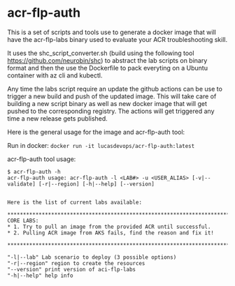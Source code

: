 # acr-flp-auth
This is a set of scripts and tools use to generate a docker image that will have the acr-flp-labs binary used to evaluate your ACR troubleshooting skill.

It uses the shc_script_converter.sh (build using the following tool https://github.com/neurobin/shc) to abstract the lab scripts on binary format and then the use the Dockerfile to pack everyting on a Ubuntu container with az cli and kubectl.

Any time the labs script require an update the github actions can be use to trigger a new build and push of the updated image. This will take care of building a new script binary as well as new docker image that will get pushed to the corresponding registry. The actions will get triggered any time a new release gets published.

Here is the general usage for the image and acr-flp-auth tool:

Run in docker: `docker run -it lucasdevops/acr-flp-auth:latest`

acr-flp-auth tool usage:
```
$ acr-flp-auth -h
acr-flp-auth usage: acr-flp-auth -l <LAB#> -u <USER_ALIAS> [-v|--validate] [-r|--region] [-h|--help] [--version]


Here is the list of current labs available:

*************************************************************************************
CORE LABS:
* 1. Try to pull an image from the provided ACR until successful.
* 2. Pulling ACR image from AKS fails, find the reason and fix it!

*************************************************************************************

"-l|--lab" Lab scenario to deploy (3 possible options)
"-r|--region" region to create the resources
"--version" print version of aci-flp-labs
"-h|--help" help info
```
